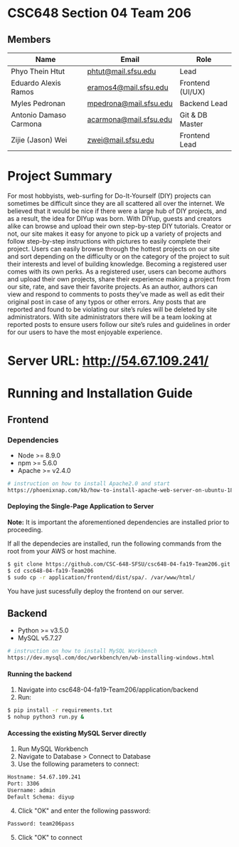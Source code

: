# CSC648 Section 04 Team 206
## Members
| Name                   | Email                  | Role             |
|------------------------|------------------------|------------------|
| Phyo Thein Htut        | phtut@mail.sfsu.edu    | Lead             |
| Eduardo Alexis Ramos   | eramos4@mail.sfsu.edu  | Frontend (UI/UX) |
| Myles Pedronan         | mpedrona@mail.sfsu.edu | Backend Lead     |
| Antonio Damaso Carmona | acarmona@mail.sfsu.edu | Git & DB Master  |
| Zijie (Jason) Wei      | zwei@mail.sfsu.edu     | Frontend Lead    |

# Project Summary


For most hobbyists, web-surfing for Do-It-Yourself (DIY) projects can sometimes be difficult since they are all scattered all over the internet. We believed that it would be nice if there were a large hub of DIY projects, and as a result, the idea for DIYup was born. With DIYup, guests and creators alike can browse and upload their own step-by-step DIY tutorials. Creator or not, our site makes it easy for anyone to pick up a variety of projects and follow step-by-step instructions with pictures to easily complete their project. Users can easily browse through the hottest projects on our site and sort depending on the difficulty or on the category of the project to suit their interests and level of building knowledge. Becoming a registered user comes with its own perks. As a registered user, users can become authors and upload their own projects, share their experience making a project from our site, rate, and save their favorite projects. As an author, authors can view and respond to comments to posts they’ve made as well as edit their original post in case of any typos or other errors. Any posts that are reported and found to be violating our site’s rules will be deleted by site administrators. With site administrators there will be a team looking at reported posts to ensure users follow our site’s rules and guidelines in order for our users to have the most enjoyable experience.


# Server URL: http://54.67.109.241/


# Running and Installation Guide
## Frontend
### Dependencies
* Node >= 8.9.0
* npm >= 5.6.0
* Apache >= v2.4.0
```sh
# instruction on how to install Apache2.0 and start
https://phoenixnap.com/kb/how-to-install-apache-web-server-on-ubuntu-18-04
```

#### Deploying the Single-Page Application to Server
**Note:** It is important the aforementioned dependencies are installed prior to proceeding.

If all the dependecies are installed, run the following commands from the root from your AWS or host machine.

```sh
$ git clone https://github.com/CSC-648-SFSU/csc648-04-fa19-Team206.git
$ cd csc648-04-fa19-Team206
$ sudo cp -r application/frontend/dist/spa/. /var/www/html/
```

You have just sucessfully deploy the frontend on our server.

## Backend
* Python >= v3.5.0
* MySQL v5.7.27
```sh
# instruction on how to install MySQL Workbench
https://dev.mysql.com/doc/workbench/en/wb-installing-windows.html
```

#### Running the backend

1. Navigate into csc648-04-fa19-Team206/application/backend
2. Run:
```sh
$ pip install -r requirements.txt
$ nohup python3 run.py &
```

#### Accessing the existing MySQL Server directly

1. Run MySQL Workbench
2. Navigate to Database > Connect to Database
3. Use the following parameters to connect:
```sh
Hostname: 54.67.109.241
Port: 3306
Username: admin
Default Schema: diyup
```
4. Click "OK" and enter the following password:
```sh
Password: team206pass
```
5. Click "OK" to connect
